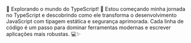 🎉 Explorando o mundo do TypeScript! 🚀
Estou começando minha jornada no TypeScript e descobrindo como ele transforma o desenvolvimento JavaScript com tipagem estática e segurança aprimorada. Cada linha de código é um passo para dominar ferramentas modernas e escrever aplicações mais robustas. 💻✨


